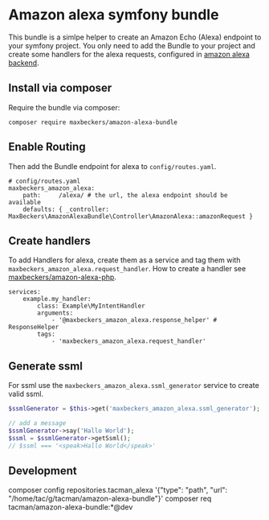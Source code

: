 # Amazon alexa symfony bundle
This bundle is a simlpe helper to create an Amazon Echo (Alexa) endpoint to your symfony project. You only need to add the Bundle to your project and create some handlers for the alexa requests, configured in [amazon alexa backend](https://developer.amazon.com/alexa).

## Install via composer
Require the bundle via composer:
```
composer require maxbeckers/amazon-alexa-bundle
```
## Enable Routing
Then add the Bundle endpoint for alexa to `config/routes.yaml`.
```
# config/routes.yaml
maxbeckers_amazon_alexa:
    path:     /alexa/ # the url, the alexa endpoint should be available 
    defaults: { _controller: MaxBeckers\AmazonAlexaBundle\Controller\AmazonAlexa::amazonRequest }
```
## Create handlers
To add Handlers for alexa, create them as a service and tag them with `maxbeckers_amazon_alexa.request_handler`.
How to create a handler see [maxbeckers/amazon-alexa-php](https://github.com/maxbeckers/amazon-alexa-php).
```
services:
    example.my_handler:
        class: Example\MyIntentHandler
        arguments:
            - '@maxbeckers_amazon_alexa.response_helper' # ResponseHelper
        tags:
            - 'maxbeckers_amazon_alexa.request_handler'
```
## Generate ssml
For ssml use the `maxbeckers_amazon_alexa.ssml_generator` service to create valid ssml. 
```php
$ssmlGenerator = $this->get('maxbeckers_amazon_alexa.ssml_generator');

// add a message
$ssmlGenerator->say('Hallo World');
$ssml = $ssmlGenerator->getSsml();
// $ssml === '<speak>Hallo World</speak>'

```

## Development

composer config repositories.tacman_alexa '{"type": "path", "url": "/home/tac/g/tacman/amazon-alexa-bundle"}'
composer req tacman/amazon-alexa-bundle:*@dev
